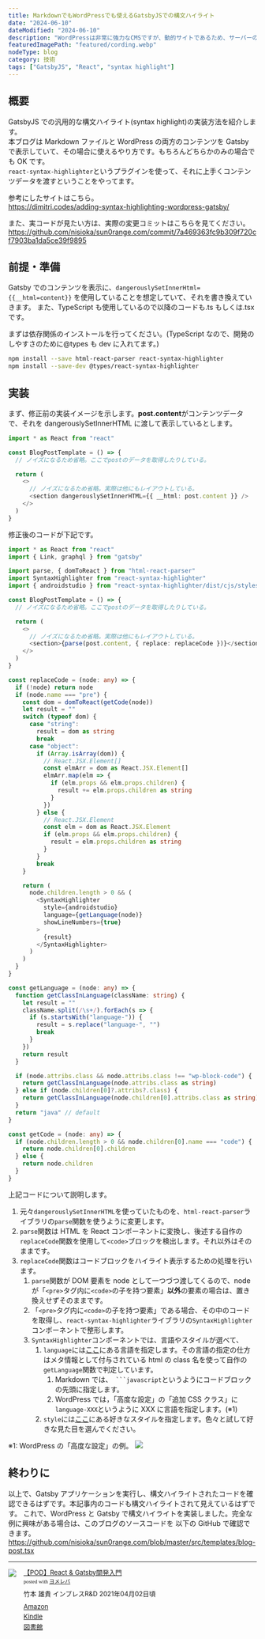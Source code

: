 ```yaml
---
title: MarkdownでもWordPressでも使えるGatsbyJSでの構文ハイライト
date: "2024-06-10"
dateModified: "2024-06-10"
description: "WordPressは非常に強力なCMSですが、動的サイトであるため、サーバーの保守やセキュリティ対策が必要です。一方、静的サイトジェネレーターであるGatsbyJSを使用すると、高速で安全なサイトを構築できます。本記事では、AWSにデプロイしていたWordPressサイトをGatsbyJSとGitHub Pagesを使用した静的サイトへ移行する手順を紹介します。"
featuredImagePath: "featured/cording.webp"
nodeType: blog
category: 技術
tags: ["GatsbyJS", "React", "syntax highlight"]
---
```


## 概要

GatsbyJS での汎用的な構文ハイライト(syntax highlight)の実装方法を紹介します。  
本ブログは Markdown ファイルと WordPress の両方のコンテンツを Gatsby で表示していて、その場合に使えるやり方です。もちろんどちらかのみの場合でも OK です。  
`react-syntax-highlighter`というプラグインを使って、それに上手くコンテンツデータを渡すということをやってます。

参考にしたサイトはこちら。  
<a href="https://dimitri.codes/adding-syntax-highlighting-wordpress-gatsby/" target="_blank">https://dimitri.codes/adding-syntax-highlighting-wordpress-gatsby/</a>

また、実コードが見たい方は、実際の変更コミットはこちらを見てください。  
<a href="https://github.com/nisioka/sun0range.com/commit/7a469363fc9b309f720cf7903ba1da5ce39f9895" target="_blank">https://github.com/nisioka/sun0range.com/commit/7a469363fc9b309f720cf7903ba1da5ce39f9895</a>

## 前提・準備

Gatsby でのコンテンツを表示に、`dangerouslySetInnerHtml={{__html=content}}` を使用していることを想定していて、それを書き換えていきます。
また、TypeScript も使用しているので以降のコードも.ts もしくは.tsx です。

まずは依存関係のインストールを行ってください。(TypeScript なので、開発のしやすさのために@types も dev に入れてます。)

```bash
npm install --save html-react-parser react-syntax-highlighter
npm install --save-dev @types/react-syntax-highlighter
```

## 実装

まず、修正前の実装イメージを示します。**post.content**がコンテンツデータで、それを dangerouslySetInnerHTML に渡して表示しているとします。

```typescript
import * as React from "react"

const BlogPostTemplate = () => {
  // ノイズになるため省略。ここでpostのデータを取得したりしている。

  return (
    <>
      // ノイズになるため省略。実際は他にもレイアウトしている。
      <section dangerouslySetInnerHTML={{ __html: post.content }} />
    </>
  )
}
```

修正後のコードが下記です。

```typescript
import * as React from "react"
import { Link, graphql } from "gatsby"

import parse, { domToReact } from "html-react-parser"
import SyntaxHighlighter from "react-syntax-highlighter"
import { androidstudio } from "react-syntax-highlighter/dist/cjs/styles/hljs"

const BlogPostTemplate = () => {
  // ノイズになるため省略。ここでpostのデータを取得したりしている。

  return (
    <>
      // ノイズになるため省略。実際は他にもレイアウトしている。
      <section>{parse(post.content, { replace: replaceCode })}</section>
    </>
  )
}

const replaceCode = (node: any) => {
  if (!node) return node
  if (node.name === "pre") {
    const dom = domToReact(getCode(node))
    let result = ""
    switch (typeof dom) {
      case "string":
        result = dom as string
        break
      case "object":
        if (Array.isArray(dom)) {
          // React.JSX.Element[]
          const elmArr = dom as React.JSX.Element[]
          elmArr.map(elm => {
            if (elm.props && elm.props.children) {
              result += elm.props.children as string
            }
          })
        } else {
          // React.JSX.Element
          const elm = dom as React.JSX.Element
          if (elm.props && elm.props.children) {
            result = elm.props.children as string
          }
        }
        break
    }

    return (
      node.children.length > 0 && (
        <SyntaxHighlighter
          style={androidstudio}
          language={getLanguage(node)}
          showLineNumbers={true}
        >
          {result}
        </SyntaxHighlighter>
      )
    )
  }
}

const getLanguage = (node: any) => {
  function getClassInLanguage(className: string) {
    let result = ""
    className.split(/\s+/).forEach(s => {
      if (s.startsWith("language-")) {
        result = s.replace("language-", "")
        break
      }
    })
    return result
  }

  if (node.attribs.class && node.attribs.class !== "wp-block-code") {
    return getClassInLanguage(node.attribs.class as string)
  } else if (node.children[0]?.attribs?.class) {
    return getClassInLanguage(node.children[0].attribs.class as string)
  }
  return "java" // default
}

const getCode = (node: any) => {
  if (node.children.length > 0 && node.children[0].name === "code") {
    return node.children[0].children
  } else {
    return node.children
  }
}
```

上記コードについて説明します。

1. 元々`dangerouslySetInnerHTML`を使っていたものを、`html-react-parser`ライブラリの`parse`関数を使うように変更します。
2. `parse`関数は HTML を React コンポーネントに変換し、後述する自作の`replaceCode`関数を使用して`<code>`ブロックを検出します。それ以外はそのままです。
3. `replaceCode`関数はコードブロックをハイライト表示するための処理を行います。
   1. `parse`関数が DOM 要素を node として一つづつ渡してくるので、node が「`<pre>`タグ内に`<code>`の子を持つ要素」**以外**の要素の場合は、置き換えせずそのままです。
   2. 「`<pre>`タグ内に`<code>`の子を持つ要素」である場合、その中のコードを取得し、`react-syntax-highlighter`ライブラリの`SyntaxHighlighter`コンポーネントで整形します。
   3. `SyntaxHighlighter`コンポーネントでは、言語やスタイルが選べて、
      1. `language`には<a href="https://github.com/react-syntax-highlighter/react-syntax-highlighter/blob/HEAD/AVAILABLE_LANGUAGES_HLJS.MD" target="_blank">ここ</a>にある言語を指定します。その言語の指定の仕方はメタ情報として付与されている html の class 名を使って自作の`getLanguage`関数で判定しています。
         1. Markdown では、` ```javascript`というようにコードブロックの先頭に指定します。
         2. WordPress では，「高度な設定」の「追加 CSS クラス」に`language-XXX`というように XXX に言語を指定します。(※1)
      2. `style`には<a href="https://github.com/react-syntax-highlighter/react-syntax-highlighter/blob/HEAD/AVAILABLE_STYLES_HLJS.MD" target="_blank">ここ</a>にある好きなスタイルを指定します。色々と試して好きな見た目を選んでください。

※1: WordPress の「高度な設定」の例。
![](wordpressExample.png)

## 終わりに

以上で、Gatsby アプリケーションを実行し、構文ハイライトされたコードを確認できるはずです。本記事内のコードも構文ハイライトされて見えているはずです。
これで、WordPress と Gatsby で構文ハイライトを実装しました。完全な例に興味がある場合は、このブログのソースコードを 以下の GitHub で確認できます。
https://github.com/nisioka/sun0range.com/blob/master/src/templates/blog-post.tsx


-----

<div class="booklink-box" style="text-align:left;padding-bottom:20px;font-size:small;zoom: 1;overflow: hidden;"><div class="booklink-image" style="float:left;margin:0 15px 10px 0;"><a href="" target="_blank" rel="nofollow" ><img src="https://thumbnail.image.rakuten.co.jp/@0_mall/book/cabinet/9546/9784844379546.jpg?_ex=200x200" style="border: none;" /></a></div><div class="booklink-info" style="line-height:120%;zoom: 1;overflow: hidden;"><div class="booklink-name" style="margin-bottom:10px;line-height:120%"><a href="" target="_blank" rel="nofollow" >【POD】React & Gatsby開発入門</a><div class="booklink-powered-date" style="font-size:8pt;margin-top:5px;font-family:verdana;line-height:120%">posted with <a href="https://yomereba.com" rel="nofollow" target="_blank">ヨメレバ</a></div></div><div class="booklink-detail" style="margin-bottom:5px;">竹本 雄貴 インプレスR&D 2021年04月02日頃    </div><div class="booklink-link2" style="margin-top:10px;"><div class="shoplinkamazon" style="margin:5px 0"><a href="//af.moshimo.com/af/c/click?a_id=1041250&p_id=170&pc_id=185&pl_id=4062&s_v=b5Rz2P0601xu&url=https%3A%2F%2Fwww.amazon.co.jp%2Fexec%2Fobidos%2FASIN%2F4844379542" target="_blank" rel="nofollow" >Amazon</a></div><div class="shoplinkkindle" style="margin:5px 0"><a href="//af.moshimo.com/af/c/click?a_id=1041250&p_id=170&pc_id=185&pl_id=4062&s_v=b5Rz2P0601xu&url=https%3A%2F%2Fwww.amazon.co.jp%2Fgp%2Fsearch%3Fkeywords%3D%25E3%2580%2590POD%25E3%2580%2591React%2520%2526%2520Gatsby%25E9%2596%258B%25E7%2599%25BA%25E5%2585%25A5%25E9%2596%2580%26__mk_ja_JP%3D%2583J%2583%255E%2583J%2583i%26url%3Dnode%253D2275256051" target="_blank" rel="nofollow" >Kindle</a></div>                               	   	   	  	  <div class="shoplinktoshokan" style="margin:5px 0"><a href="http://calil.jp/book/4844379542" target="_blank" rel="nofollow" >図書館</a></div>	</div></div><div class="booklink-footer" style="clear: left"></div></div>